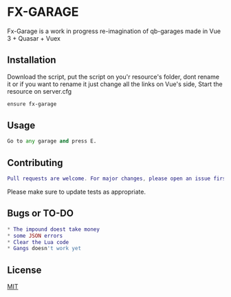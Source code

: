 # FX-GARAGE

Fx-Garage is a work in progress re-imagination of qb-garages made in Vue 3 + Quasar + Vuex

## Installation

Download the script, put the script on you'r resource's folder, dont rename it or if you want to rename it just change all the links on Vue's side, Start the resource on server.cfg

```bash
ensure fx-garage
```

## Usage

```python
Go to any garage and press E.
```

## Contributing
```lua
Pull requests are welcome. For major changes, please open an issue first to discuss what you would like to change.
```

Please make sure to update tests as appropriate.

## Bugs or TO-DO

```lua
* The impound doest take money
* some JSON errors
* Clear the Lua code
* Gangs doesn't work yet 
```

## License
[MIT](https://choosealicense.com/licenses/mit/)
